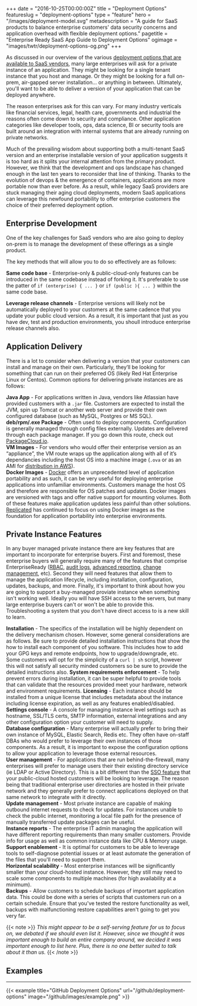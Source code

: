 +++
date = "2016-10-25T00:00:00Z"
title = "Deployment Options"
featureslug = "deployment-options"
type = "feature"
hero = "/images/deployment-model.svg"
metadescription = "A guide for SaaS products to balance enterprise customers' data security concerns and application overhead with flexible deployment options."
pagetitle = "Enterprise Ready SaaS App Guide to Deployment Options"
ogimage = "images/twtr/deployment-options-og.png"
+++

As discussed in our overview of the various [deployment options that are available to SaaS vendors](/blog/deployment-models), many large enterprises will ask for a private instance of an application. They might be looking for a single tenant instance that you host and manage. Or they might be looking for a full on-prem, air-gapped server installation… or anything in between. Ultimately, you'll want to be able to deliver a version of your application that can be deployed anywhere.  

The reason enterprises ask for this can vary. For many industry verticals like financial services, legal, health care, governments and industrial the reasons often come down to security and compliance. Other application categories like developer tools, ops, data science, BI or security tools are built around an integration with internal systems that are already running on private networks.

Much of the prevailing wisdom about supporting both a multi-tenant SaaS version and an enterprise installable version of your application suggests it is too hard as it splits your internal attention from the primary product. However, we think that the development and ops landscape has changed enough in the last ten years to reconsider that line of thinking. Thanks to the evolution of devops & the emergence of containers, applications are more portable now than ever before.  As a result, while legacy SaaS providers are stuck managing their aging cloud deployments, modern SaaS applications can leverage this newfound portability to offer enterprise customers the choice of their preferred deployment option.  

## Enterprise Development
One of the key challenges for SaaS vendors who are also going to deploy on-prem is to manage the development of these offerings as a single product.  

The key methods that will allow you to do so effectively are as follows:  

**Same code base** - Enterprise-only & public-cloud-only features can be introduced in the same codebase instead of forking it. It's preferable to use the patter of `if (enterprise) { ... }` or `if (public ){ ... }` within the same code base.  

**Leverage release channels** - Enterprise versions will likely not be automatically deployed to your customers at the same cadence that you update your public cloud version. As a result, it is important that just as you have dev, test and production environments, you shoull introduce enterprise release channels also.  

## Application Delivery
There is a lot to consider when delivering a version that your customers can install and manage on their own. Particularly, they’ll be looking for something that can run on their preferred OS (likely Red Hat Enterprise Linux or Centos). Common options for delivering private instances are as follows:  

**Java App** - For applications written in Java, vendors like Atlassian have provided customers with a `.jar` file. Customers are expected to install the JVM, spin up Tomcat or another web server and provide their own configured database (such as MySQL, Postgres or MS SQL).  
**deb/rpm/.exe Package** - Often used to deploy components. Configuration is generally managed through config files externally. Updates are delivered through each package manager. If you go down this route, check out [PackageCloud.io](https://www.packagecloud.io).  
**VM Images** - For vendors who would offer their enterprise version as an “appliance”, the VM route wraps up the application along with all of it’s dependancies including the host OS into a machine image (`.ova` or as an AMI for [distribution in AWS](https://aws.amazon.com/marketplace/)).  
**Docker Images** - [Docker](https://www.docker.com) offers an unprecedented level of application portability and as such, it can be very useful for deploying enterprise applications into unfamiliar environments. Customers manage the host OS and therefore are responsible for OS patches and updates. Docker images are versioned with tags and offer native support for mounting volumes. Both of these features make application updates less painful than other solutions. [Replicated](https://wwww.replicated.com) has continued to focus on using Docker images as the foundation for application portability into enterprise environments.  

## Private Instance Features
In any buyer managed private instance there are key features that are important to incorporate for enterprise buyers. First and foremost, these enterprise buyers will generally require many of the features that comprise EnterpriseReady ([RBAC](/features/role-based-access-control), [audit logs](/features/audit-log), [advanced reporting](/features/advanced-reporting), [change management](/change-management), etc). Second they will need features that allow them to manage the application lifecycle, including installation, configuration, updates, backups, and more. Finally, it's important to think about how you are going to support a buy-managed proviate instance when something isn't working well. Ideally you will have SSH access to the servers, but many large enterprise buyers can't or won't be able to provide this. Troubleshooting a system that you don't have direct access to is a new skill to learn.

**Installation** - The specifics of the installation will be highly dependent on the delivery mechanism chosen. However, some general considerations are as follows. Be sure to provide detailed installation instructions that show the how to install each component of you software. This includes how to add your GPG keys and remote endpoints, how to upgrade/downgrade, etc. Some customers will opt for the simplicity of a `curl | sh` script, however this will not satisfy all security minded customers so be sure to provide the detailed instructions also.
**System requirements enforcement** - To help prevent errors during installation, it can be super helpful to provide tools that can validate that the resources provided meet your hardware, network and environment requirements.
**Licensing** - Each instance should be installed from a unique license that includes metadata about the instance including license expiration, as well as any features enabled/disabled.  
**Settings console** - A console for managing instance level settings such as hostname, SSL/TLS certs, SMTP information, external integrations and any other configuration option your customer will need to supply.  
**Database configuration** - Many enterprise will actually prefer to bring their own instance of MySQL, Elastic Search, Redis etc. They often have on-staff DBAs who would prefer to leverage their own instances of those components. As a result, it is important to expose the configuration options to allow your application to leverage those external resources.  
**User management** - For applications that are run behind-the-firewall, many enterprises will prefer to manage users their their existing directory service (ie LDAP or Active Directory). This is a bit different than the [SSO feature](/features/single-sign-on) that your public-cloud hosted customers will be looking to leverage. The reason being that traditional enterprise user directories are hosted in their private network and they generally prefer to connect applications deployed on that same network to integrate with it directly.   
**Update management** - Most private instance are capable of making outbound internet requests to check for updates. For instances unable to check the public internet, monitoring a local file path for the presence of manually transferred update packages can be useful.  
**Instance reports** - The enterprise IT admin managing the application will have different reporting requirements than many smaller customers. Provide info for usage as well as common instance data like CPU & Memory usage.  
**Support enablement** - It is optimal for customers to be able to leverage tools to self-diagnose potential issues or at least automate the generation of the files that you'll need to support them.  
**Horizontal scalability** - Most enterprise instances will be significantly smaller than your cloud-hosted instance. However, they still may need to scale some components to multiple machines (for high availability at a minimum).  
**Backups** - Allow customers to schedule backups of important application data. This could be done with a series of scripts that customers run on a certain schedule. Ensure that you've tested the restore functionality as well, backups with malfunctioning restore capabilities aren't going to get you very far.   

{{< note >}}
*This might appear to be a self-serving feature for us to focus on, we debated if we should even list it. However, since we thought it was important enough to build an entire company around, we decided it was important enough to list here. Plus, there is no one better suited to talk about it than us.*
{{< /note >}}

## Examples
----   
{{< example title="GitHub Deployment Options" url="/github/deployment-options" image="/github/images/example.png" >}}
